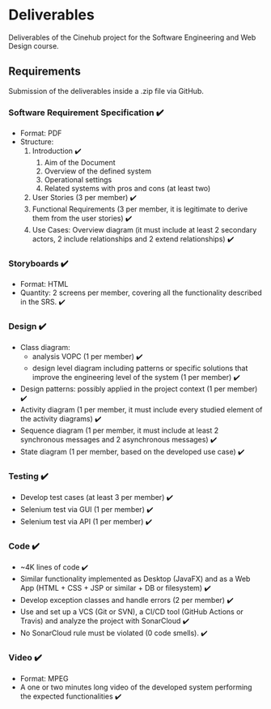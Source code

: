 # Deliverables

Deliverables of the Cinehub project for the Software Engineering and Web Design course.

## Requirements

Submission of the deliverables inside a .zip file via GitHub.

### Software Requirement Specification :heavy_check_mark:

- Format: PDF
- Structure:
    1. Introduction :heavy_check_mark:
        1. Aim of the Document
        2. Overview of the defined system
        3. Operational settings
        4. Related systems with pros and cons (at least two)
    2. User Stories (3 per member) :heavy_check_mark:
    3. Functional Requirements (3 per member, it is legitimate to derive them from the user stories) :heavy_check_mark:
    4. Use Cases: Overview diagram (it must include at least 2 secondary actors, 2 include relationships and 2 extend relationships) :heavy_check_mark:

### Storyboards :heavy_check_mark:

- Format: HTML
- Quantity: 2 screens per member, covering all the functionality described in the SRS. :heavy_check_mark:

### Design :heavy_check_mark:

- Class diagram:
    * analysis VOPC (1 per member) :heavy_check_mark:
    * design level diagram including patterns or specific solutions that improve the engineering level of the system (1 per member) :heavy_check_mark:
- Design patterns: possibly applied in the project context (1 per member) :heavy_check_mark:
- Activity diagram (1 per member, it must include every studied element of the activity diagrams) :heavy_check_mark:
- Sequence diagram (1 per member, it must include at least 2 synchronous messages and 2 asynchronous messages) :heavy_check_mark:
- State diagram (1 per member, based on the developed use case) :heavy_check_mark:

### Testing :heavy_check_mark:

- Develop test cases (at least 3 per member) :heavy_check_mark:
- Selenium test via GUI (1 per member) :heavy_check_mark:
- Selenium test via API (1 per member) :heavy_check_mark:

### Code :heavy_check_mark:

- ~4K lines of code :heavy_check_mark:
- Similar functionality implemented as Desktop (JavaFX) and as a Web App (HTML + CSS + JSP or similar + DB or filesystem) :heavy_check_mark:
- Develop exception classes and handle errors (2 per member) :heavy_check_mark:
- Use and set up a VCS (Git or SVN), a CI/CD tool (GitHub Actions or Travis) and analyze the project with SonarCloud :heavy_check_mark:
- No SonarCloud rule must be violated (0 code smells). :heavy_check_mark:

### Video :heavy_check_mark:

- Format: MPEG
- A one or two minutes long video of the developed system performing the expected functionalities :heavy_check_mark:
